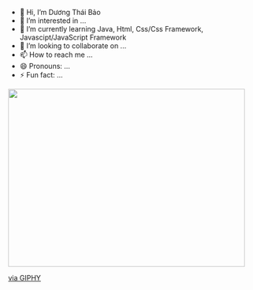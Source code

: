 - 👋 Hi, I’m Dương Thái Bảo
- 👀 I’m interested in ...
- 🌱 I’m currently learning Java, Html, Css/Css Framework, Javascipt/JavaScript Framework
- 💞️ I’m looking to collaborate on ...
- 📫 How to reach me ...
- 😄 Pronouns: ...
- ⚡ Fun fact: ...

<img src="https://giphy.com/embed/ijEiXYEo9DBxm" width="480" height="360" frameBorder="0" class="giphy-embed" allowFullScreen></img><p><a href="https://giphy.com/gifs/arne-van-kauter-ijEiXYEo9DBxm">via GIPHY</a></p>
